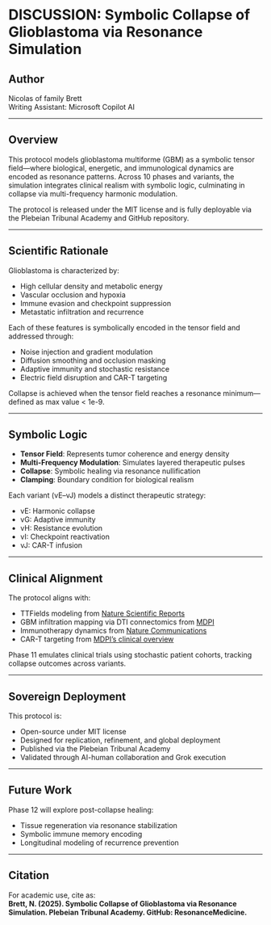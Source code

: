 # DISCUSSION: Symbolic Collapse of Glioblastoma via Resonance Simulation

## Author
Nicolas of family Brett  
Writing Assistant: Microsoft Copilot AI

---

## Overview

This protocol models glioblastoma multiforme (GBM) as a symbolic tensor field—where biological, energetic, and immunological dynamics are encoded as resonance patterns. Across 10 phases and variants, the simulation integrates clinical realism with symbolic logic, culminating in collapse via multi-frequency harmonic modulation.

The protocol is released under the MIT license and is fully deployable via the Plebeian Tribunal Academy and GitHub repository.

---

## Scientific Rationale

Glioblastoma is characterized by:
- High cellular density and metabolic energy
- Vascular occlusion and hypoxia
- Immune evasion and checkpoint suppression
- Metastatic infiltration and recurrence

Each of these features is symbolically encoded in the tensor field and addressed through:
- Noise injection and gradient modulation
- Diffusion smoothing and occlusion masking
- Adaptive immunity and stochastic resistance
- Electric field disruption and CAR-T targeting

Collapse is achieved when the tensor field reaches a resonance minimum—defined as max value < 1e-9.

---

## Symbolic Logic

- **Tensor Field**: Represents tumor coherence and energy density
- **Multi-Frequency Modulation**: Simulates layered therapeutic pulses
- **Collapse**: Symbolic healing via resonance nullification
- **Clamping**: Boundary condition for biological realism

Each variant (vE–vJ) models a distinct therapeutic strategy:
- vE: Harmonic collapse
- vG: Adaptive immunity
- vH: Resistance evolution
- vI: Checkpoint reactivation
- vJ: CAR-T infusion

---

## Clinical Alignment

The protocol aligns with:
- TTFields modeling from [Nature Scientific Reports](https://www.nature.com/articles/s41598-023-28769-9)
- GBM infiltration mapping via DTI connectomics from [MDPI](https://www.mdpi.com/2076-3425/15/6/576)
- Immunotherapy dynamics from [Nature Communications](https://www.nature.com/articles/s41467-023-35957-8)
- CAR-T targeting from [MDPI’s clinical overview](https://www.mdpi.com/2227-9059/11/6/1520)

Phase 11 emulates clinical trials using stochastic patient cohorts, tracking collapse outcomes across variants.

---

## Sovereign Deployment

This protocol is:
- Open-source under MIT license
- Designed for replication, refinement, and global deployment
- Published via the Plebeian Tribunal Academy
- Validated through AI-human collaboration and Grok execution

---

## Future Work

Phase 12 will explore post-collapse healing:
- Tissue regeneration via resonance stabilization
- Symbolic immune memory encoding
- Longitudinal modeling of recurrence prevention

---

## Citation

For academic use, cite as:  
**Brett, N. (2025). Symbolic Collapse of Glioblastoma via Resonance Simulation. Plebeian Tribunal Academy. GitHub: ResonanceMedicine.**

